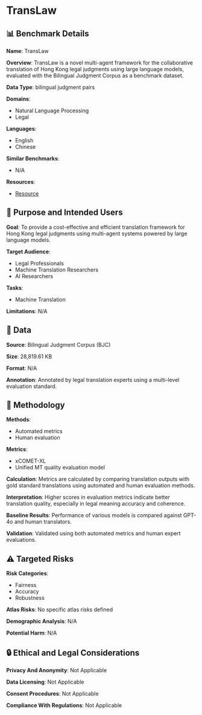 # TransLaw

## 📊 Benchmark Details

**Name**: TransLaw

**Overview**: TransLaw is a novel multi-agent framework for the collaborative translation of Hong Kong legal judgments using large language models, evaluated with the Bilingual Judgment Corpus as a benchmark dataset.

**Data Type**: bilingual judgment pairs

**Domains**:
- Natural Language Processing
- Legal

**Languages**:
- English
- Chinese

**Similar Benchmarks**:
- N/A

**Resources**:
- [Resource](https://huggingface.co/datasets/xxuan-nlp/CFA_Judgement_Corpus_97-22)

## 🎯 Purpose and Intended Users

**Goal**: To provide a cost-effective and efficient translation framework for Hong Kong legal judgments using multi-agent systems powered by large language models.

**Target Audience**:
- Legal Professionals
- Machine Translation Researchers
- AI Researchers

**Tasks**:
- Machine Translation

**Limitations**: N/A

## 💾 Data

**Source**: Bilingual Judgment Corpus (BJC)

**Size**: 28,819.61 KB

**Format**: N/A

**Annotation**: Annotated by legal translation experts using a multi-level evaluation standard.

## 🔬 Methodology

**Methods**:
- Automated metrics
- Human evaluation

**Metrics**:
- xCOMET-XL
- Unified MT quality evaluation model

**Calculation**: Metrics are calculated by comparing translation outputs with gold standard translations using automated and human evaluation methods.

**Interpretation**: Higher scores in evaluation metrics indicate better translation quality, especially in legal meaning accuracy and coherence.

**Baseline Results**: Performance of various models is compared against GPT-4o and human translators.

**Validation**: Validated using both automated metrics and human expert evaluations.

## ⚠️ Targeted Risks

**Risk Categories**:
- Fairness
- Accuracy
- Robustness

**Atlas Risks**:
No specific atlas risks defined

**Demographic Analysis**: N/A

**Potential Harm**: N/A

## 🔒 Ethical and Legal Considerations

**Privacy And Anonymity**: Not Applicable

**Data Licensing**: Not Applicable

**Consent Procedures**: Not Applicable

**Compliance With Regulations**: Not Applicable
